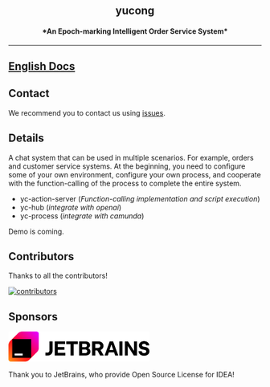 <h2 align="center">yucong</h2>

<h4 align=center>*An Epoch-marking Intelligent Order Service System*</h4>

****

## [English Docs](https://leapbound.github.io/)

## Contact

We recommend you to contact us using [issues](https://github.com/LeapBound/yucong/issues).

## Details

A chat system that can be used in multiple scenarios. For example, orders and customer service systems. At the beginning, you need to configure some of your own environment, configure your own process, and cooperate with the function-calling of the process to complete the entire system.

- yc-action-server (*Function-calling implementation and script execution*)
- yc-hub (*integrate with openai*)
- yc-process (*integrate with camunda*)

Demo is coming.

## Contributors

Thanks to all the contributors!

[![contributors](https://contrib.rocks/image?repo=LeapBound/yucong)](https://github.com/LeapBound/yucong/graphs/contributors)

## Sponsors

<p>
 <a href="https://www.jetbrains.com/community/opensource/#support" target="_blank">
   <img height="60" src="https://github.com/LeapBound/leapbound.github.io/blob/main/docs/jetbrains.png?raw=true">
 </a>
</p>

Thank you to JetBrains, who provide Open Source License for IDEA!
